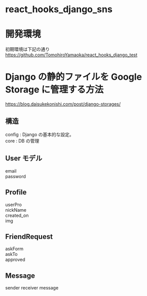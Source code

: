# react_hooks_django_sns

# 開発環境

初期環境は下記の通り　　
https://github.com/TomohiroYamaoka/react_hooks_django_test

# Django の静的ファイルを Google Storage に管理する方法

https://blog.daisukekonishi.com/post/django-storages/

## 構造

config : Django の基本的な設定。  
core : DB の管理

## User モデル

email  
password

## Profile

userPro  
nickName  
created_on  
img

## FriendRequest

askForm  
askTo  
approved

## Message

sender
receiver
message
